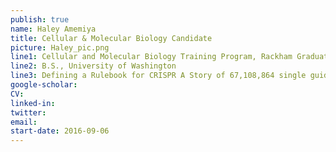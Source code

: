 ```yaml
---
publish: true
name: Haley Amemiya
title: Cellular & Molecular Biology Candidate
picture: Haley_pic.png
line1: Cellular and Molecular Biology Training Program, Rackham Graduate Student Research Grant (pre-candidate)
line2: B.S., University of Washington
line3: Defining a Rulebook for CRISPR A Story of 67,108,864 single guide RNAs
google-scholar: 
CV:
linked-in: 
twitter:
email:
start-date: 2016-09-06
---
```

